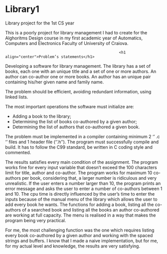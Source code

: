 # Library1
Library project for the 1st CS year


This is a poorly project for library management I had to create for the Alghoritms Design course in my first academic year of Automatics, Computers and Electronics Faculty of University of Craiova.

                                                       <h1 align="center">Problem’s statements</h1>


   Developing a software for library management. The library has a set of books, each one with an unique title and a set of one or more authors. An author can co-author one or more books. An author has an unique pair containing his/her given name and family name.

   The problem should be efficient, avoiding redundant information, using linked lists.
 
  The most important operations the software must initialize are:

-	Adding a book to the library;
-	Determining the list of books co-authored by a given author;
-	Determining the list of authors that co-authored a given book.

   The problem must be implemented in a compiler containing minimum 2 ‘’ .c ‘’ files and 1 header file (‘’.h’’).
   The program must successfully compile and build. It has to follow the C99 standard, be written in C coding style and commented. 




   The results satisfies every main condition of the assignment. The program works fine for every input variable that doesn’t exceed the 100 characters limit for title, author and co-author. The program works for maximum 10 co-authors per book, considering that, a larger number is ridiculous and very unrealistic. If the user enters a number larger than 10, the program prints an error message and asks the user to enter a number of co-authors between 1 and 10.
   The cpu time is directly influenced by the user’s time to enter the inputs because of the manual menu of the library which allows the user to add every book he wants.
   The functions for adding a book, listing all the co-authors of a searched book and listing all the books an author co-authored are working at full capacity.
   The menu is realised in a way that makes the program being very practical.
   

   For me, the most challenging function was the one which requires listing every book co-authored by a given author and working with the spaced strings and buffers.
   I know that I made a naive implementation, but for me, for my actual level and knowledge, the results are very satisfying.
   
   
   
